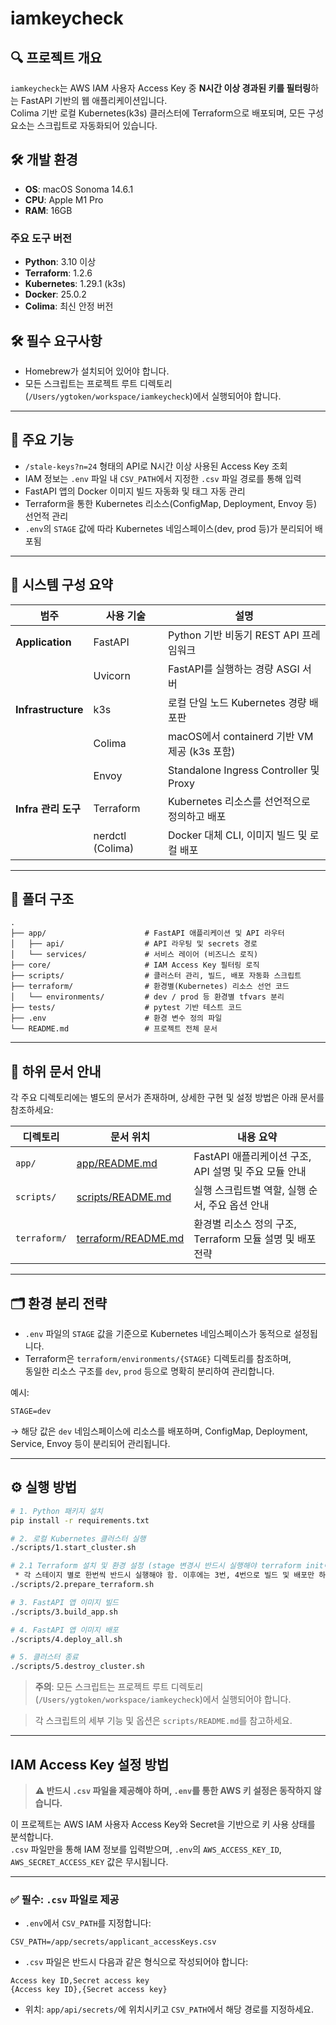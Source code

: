 # iamkeycheck

## 🔍 프로젝트 개요

`iamkeycheck`는 AWS IAM 사용자 Access Key 중 **N시간 이상 경과된 키를 필터링**하는 FastAPI 기반의 웹 애플리케이션입니다.  
Colima 기반 로컬 Kubernetes(k3s) 클러스터에 Terraform으로 배포되며, 모든 구성 요소는 스크립트로 자동화되어 있습니다.

## 🛠️ 개발 환경

- **OS**: macOS Sonoma 14.6.1
- **CPU**: Apple M1 Pro
- **RAM**: 16GB

### 주요 도구 버전
- **Python**: 3.10 이상
- **Terraform**: 1.2.6
- **Kubernetes**: 1.29.1 (k3s)
- **Docker**: 25.0.2
- **Colima**: 최신 안정 버전

## 🛠️ 필수 요구사항

- Homebrew가 설치되어 있어야 합니다.
- 모든 스크립트는 프로젝트 루트 디렉토리(`/Users/ygtoken/workspace/iamkeycheck`)에서 실행되어야 합니다.

---

## 🎯 주요 기능

- `/stale-keys?n=24` 형태의 API로 N시간 이상 사용된 Access Key 조회
- IAM 정보는 `.env` 파일 내 `CSV_PATH`에서 지정한 `.csv` 파일 경로를 통해 입력
- FastAPI 앱의 Docker 이미지 빌드 자동화 및 태그 자동 관리
- Terraform을 통한 Kubernetes 리소스(ConfigMap, Deployment, Envoy 등) 선언적 관리
- `.env`의 `STAGE` 값에 따라 Kubernetes 네임스페이스(dev, prod 등)가 분리되어 배포됨

---

## 🧱 시스템 구성 요약

| 범주             | 사용 기술         | 설명 |
|------------------|------------------|------|
| **Application**  | FastAPI          | Python 기반 비동기 REST API 프레임워크 |
|                  | Uvicorn          | FastAPI를 실행하는 경량 ASGI 서버 |
| **Infrastructure** | k3s              | 로컬 단일 노드 Kubernetes 경량 배포판 |
|                  | Colima           | macOS에서 containerd 기반 VM 제공 (k3s 포함) |
|                  | Envoy            | Standalone Ingress Controller 및 Proxy |
| **Infra 관리 도구** | Terraform        | Kubernetes 리소스를 선언적으로 정의하고 배포 |
|                  | nerdctl (Colima) | Docker 대체 CLI, 이미지 빌드 및 로컬 배포 |

---

## 📁 폴더 구조

```
.
├── app/                      # FastAPI 애플리케이션 및 API 라우터
│   ├── api/                  # API 라우팅 및 secrets 경로
│   └── services/             # 서비스 레이어 (비즈니스 로직)
├── core/                     # IAM Access Key 필터링 로직
├── scripts/                  # 클러스터 관리, 빌드, 배포 자동화 스크립트
├── terraform/                # 환경별(Kubernetes) 리소스 선언 코드
│   └── environments/         # dev / prod 등 환경별 tfvars 분리
├── tests/                    # pytest 기반 테스트 코드
├── .env                      # 환경 변수 정의 파일
└── README.md                 # 프로젝트 전체 문서
```

---

## 📘 하위 문서 안내

각 주요 디렉토리에는 별도의 문서가 존재하며, 상세한 구현 및 설정 방법은 아래 문서를 참조하세요:

| 디렉토리   | 문서 위치             | 내용 요약 |
|------------|------------------------|-----------|
| `app/`     | [app/README.md](app/README.md)        | FastAPI 애플리케이션 구조, API 설명 및 주요 모듈 안내 |
| `scripts/` | [scripts/README.md](scripts/README.md)    | 실행 스크립트별 역할, 실행 순서, 주요 옵션 안내 |
| `terraform/` | [terraform/README.md](terraform/README.md) | 환경별 리소스 정의 구조, Terraform 모듈 설명 및 배포 전략 |

---

## 🗂 환경 분리 전략

- `.env` 파일의 `STAGE` 값을 기준으로 Kubernetes 네임스페이스가 동적으로 설정됩니다.
- Terraform은 `terraform/environments/{STAGE}` 디렉토리를 참조하며,  
  동일한 리소스 구조를 `dev`, `prod` 등으로 명확히 분리하여 관리합니다.

예시:

```dotenv
STAGE=dev
```

→ 해당 값은 `dev` 네임스페이스에 리소스를 배포하며, ConfigMap, Deployment, Service, Envoy 등이 분리되어 관리됩니다.

---

## ⚙️ 실행 방법

```bash
# 1. Python 패키지 설치
pip install -r requirements.txt

# 2. 로컬 Kubernetes 클러스터 실행
./scripts/1.start_cluster.sh

# 2.1 Terraform 설치 및 환경 설정 (stage 변경시 반드시 실행해야 terraform init이 실행되어 배포가능한 상태가 됨)
 * 각 스테이지 별로 한번씩 반드시 실행해야 함. 이후에는 3번, 4번으로 빌드 및 배포만 하면 됨
./scripts/2.prepare_terraform.sh

# 3. FastAPI 앱 이미지 빌드
./scripts/3.build_app.sh

# 4. FastAPI 앱 이미지 배포
./scripts/4.deploy_all.sh

# 5. 클러스터 종료
./scripts/5.destroy_cluster.sh
```

> **주의**: 모든 스크립트는 프로젝트 루트 디렉토리(`/Users/ygtoken/workspace/iamkeycheck`)에서 실행되어야 합니다.

> 각 스크립트의 세부 기능 및 옵션은 `scripts/README.md`를 참고하세요.

---

## IAM Access Key 설정 방법

> **⚠️ 반드시 `.csv` 파일을 제공해야 하며, `.env`를 통한 AWS 키 설정은 동작하지 않습니다.**

이 프로젝트는 AWS IAM 사용자 Access Key와 Secret을 기반으로 키 사용 상태를 분석합니다.  
`.csv` 파일만을 통해 IAM 정보를 입력받으며, `.env`의 `AWS_ACCESS_KEY_ID`, `AWS_SECRET_ACCESS_KEY` 값은 무시됩니다.

---

### ✅ 필수: `.csv` 파일로 제공

- `.env`에서 `CSV_PATH`를 지정합니다:

```dotenv
CSV_PATH=/app/secrets/applicant_accessKeys.csv
```

- `.csv` 파일은 반드시 다음과 같은 형식으로 작성되어야 합니다:

```csv
Access key ID,Secret access key
{Access key ID},{Secret access key}
```

- 위치: `app/api/secrets/`에 위치시키고 `CSV_PATH`에서 해당 경로를 지정하세요.
